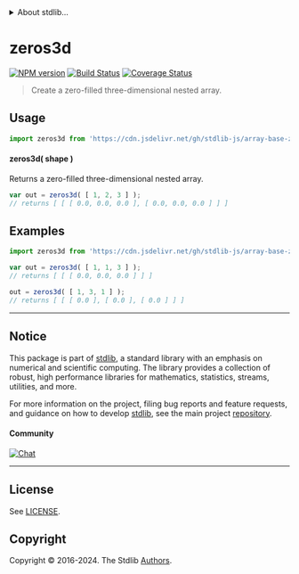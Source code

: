 <!--

@license Apache-2.0

Copyright (c) 2023 The Stdlib Authors.

Licensed under the Apache License, Version 2.0 (the "License");
you may not use this file except in compliance with the License.
You may obtain a copy of the License at

   http://www.apache.org/licenses/LICENSE-2.0

Unless required by applicable law or agreed to in writing, software
distributed under the License is distributed on an "AS IS" BASIS,
WITHOUT WARRANTIES OR CONDITIONS OF ANY KIND, either express or implied.
See the License for the specific language governing permissions and
limitations under the License.

-->


<details>
  <summary>
    About stdlib...
  </summary>
  <p>We believe in a future in which the web is a preferred environment for numerical computation. To help realize this future, we've built stdlib. stdlib is a standard library, with an emphasis on numerical and scientific computation, written in JavaScript (and C) for execution in browsers and in Node.js.</p>
  <p>The library is fully decomposable, being architected in such a way that you can swap out and mix and match APIs and functionality to cater to your exact preferences and use cases.</p>
  <p>When you use stdlib, you can be absolutely certain that you are using the most thorough, rigorous, well-written, studied, documented, tested, measured, and high-quality code out there.</p>
  <p>To join us in bringing numerical computing to the web, get started by checking us out on <a href="https://github.com/stdlib-js/stdlib">GitHub</a>, and please consider <a href="https://opencollective.com/stdlib">financially supporting stdlib</a>. We greatly appreciate your continued support!</p>
</details>

# zeros3d

[![NPM version][npm-image]][npm-url] [![Build Status][test-image]][test-url] [![Coverage Status][coverage-image]][coverage-url] <!-- [![dependencies][dependencies-image]][dependencies-url] -->

> Create a zero-filled three-dimensional nested array.

<!-- Section to include introductory text. Make sure to keep an empty line after the intro `section` element and another before the `/section` close. -->

<section class="intro">

</section>

<!-- /.intro -->

<!-- Package usage documentation. -->



<section class="usage">

## Usage

```javascript
import zeros3d from 'https://cdn.jsdelivr.net/gh/stdlib-js/array-base-zeros3d@v0.2.1-deno/mod.js';
```

#### zeros3d( shape )

Returns a zero-filled three-dimensional nested array.

```javascript
var out = zeros3d( [ 1, 2, 3 ] );
// returns [ [ [ 0.0, 0.0, 0.0 ], [ 0.0, 0.0, 0.0 ] ] ]
```

</section>

<!-- /.usage -->

<!-- Package usage notes. Make sure to keep an empty line after the `section` element and another before the `/section` close. -->

<section class="notes">

</section>

<!-- /.notes -->

<!-- Package usage examples. -->

<section class="examples">

## Examples

<!-- eslint no-undef: "error" -->

```javascript
import zeros3d from 'https://cdn.jsdelivr.net/gh/stdlib-js/array-base-zeros3d@v0.2.1-deno/mod.js';

var out = zeros3d( [ 1, 1, 3 ] );
// returns [ [ [ 0.0, 0.0, 0.0 ] ] ]

out = zeros3d( [ 1, 3, 1 ] );
// returns [ [ [ 0.0 ], [ 0.0 ], [ 0.0 ] ] ]
```

</section>

<!-- /.examples -->

<!-- Section to include cited references. If references are included, add a horizontal rule *before* the section. Make sure to keep an empty line after the `section` element and another before the `/section` close. -->

<section class="references">

</section>

<!-- /.references -->

<!-- Section for related `stdlib` packages. Do not manually edit this section, as it is automatically populated. -->

<section class="related">

</section>

<!-- /.related -->

<!-- Section for all links. Make sure to keep an empty line after the `section` element and another before the `/section` close. -->


<section class="main-repo" >

* * *

## Notice

This package is part of [stdlib][stdlib], a standard library with an emphasis on numerical and scientific computing. The library provides a collection of robust, high performance libraries for mathematics, statistics, streams, utilities, and more.

For more information on the project, filing bug reports and feature requests, and guidance on how to develop [stdlib][stdlib], see the main project [repository][stdlib].

#### Community

[![Chat][chat-image]][chat-url]

---

## License

See [LICENSE][stdlib-license].


## Copyright

Copyright &copy; 2016-2024. The Stdlib [Authors][stdlib-authors].

</section>

<!-- /.stdlib -->

<!-- Section for all links. Make sure to keep an empty line after the `section` element and another before the `/section` close. -->

<section class="links">

[npm-image]: http://img.shields.io/npm/v/@stdlib/array-base-zeros3d.svg
[npm-url]: https://npmjs.org/package/@stdlib/array-base-zeros3d

[test-image]: https://github.com/stdlib-js/array-base-zeros3d/actions/workflows/test.yml/badge.svg?branch=v0.2.1
[test-url]: https://github.com/stdlib-js/array-base-zeros3d/actions/workflows/test.yml?query=branch:v0.2.1

[coverage-image]: https://img.shields.io/codecov/c/github/stdlib-js/array-base-zeros3d/main.svg
[coverage-url]: https://codecov.io/github/stdlib-js/array-base-zeros3d?branch=main

<!--

[dependencies-image]: https://img.shields.io/david/stdlib-js/array-base-zeros3d.svg
[dependencies-url]: https://david-dm.org/stdlib-js/array-base-zeros3d/main

-->

[chat-image]: https://img.shields.io/gitter/room/stdlib-js/stdlib.svg
[chat-url]: https://app.gitter.im/#/room/#stdlib-js_stdlib:gitter.im

[stdlib]: https://github.com/stdlib-js/stdlib

[stdlib-authors]: https://github.com/stdlib-js/stdlib/graphs/contributors

[umd]: https://github.com/umdjs/umd
[es-module]: https://developer.mozilla.org/en-US/docs/Web/JavaScript/Guide/Modules

[deno-url]: https://github.com/stdlib-js/array-base-zeros3d/tree/deno
[deno-readme]: https://github.com/stdlib-js/array-base-zeros3d/blob/deno/README.md
[umd-url]: https://github.com/stdlib-js/array-base-zeros3d/tree/umd
[umd-readme]: https://github.com/stdlib-js/array-base-zeros3d/blob/umd/README.md
[esm-url]: https://github.com/stdlib-js/array-base-zeros3d/tree/esm
[esm-readme]: https://github.com/stdlib-js/array-base-zeros3d/blob/esm/README.md
[branches-url]: https://github.com/stdlib-js/array-base-zeros3d/blob/main/branches.md

[stdlib-license]: https://raw.githubusercontent.com/stdlib-js/array-base-zeros3d/main/LICENSE

</section>

<!-- /.links -->
